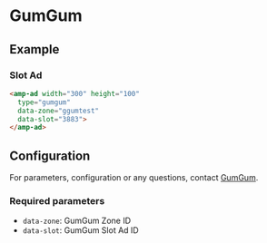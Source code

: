 <!---
Copyright 2017 The AMP HTML Authors. All Rights Reserved.

Licensed under the Apache License, Version 2.0 (the "License");
you may not use this file except in compliance with the License.
You may obtain a copy of the License at

      http://www.apache.org/licenses/LICENSE-2.0

Unless required by applicable law or agreed to in writing, software
distributed under the License is distributed on an "AS-IS" BASIS,
WITHOUT WARRANTIES OR CONDITIONS OF ANY KIND, either express or implied.
See the License for the specific language governing permissions and
limitations under the License.
-->

# GumGum

## Example

### Slot Ad

```html
<amp-ad width="300" height="100"
  type="gumgum"
  data-zone="ggumtest"
  data-slot="3883">
</amp-ad>
```

## Configuration

For parameters, configuration or any questions, contact [GumGum](http://gumgum.com/contact/).

### Required parameters

- `data-zone`: GumGum Zone ID
- `data-slot`: GumGum Slot Ad ID
